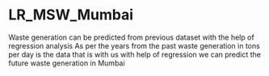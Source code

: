 # LR_MSW_Mumbai
Waste generation can be predicted from previous dataset with the help of regression analysis
As per the years from the past waste generation in tons per day is the data that is with us with help of regression we can predict the future waste generation in Mumbai
